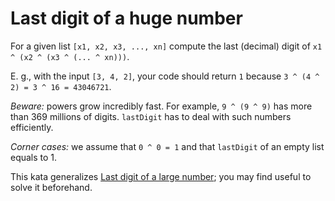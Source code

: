 # Last digit of a huge number
For a given list `[x1, x2, x3, ..., xn]` compute the last (decimal) digit of 
`x1 ^ (x2 ^ (x3 ^ (... ^ xn)))`. 

E. g., with the input `[3, 4, 2]`, your code should return `1`  because `3 ^ (4 ^ 2) = 3 ^ 16 = 43046721`.

_Beware:_ powers grow incredibly fast. For example, `9 ^ (9 ^ 9)` has more than 369 millions of digits. `lastDigit` has to deal with such numbers efficiently.

_Corner cases:_ we assume that `0 ^ 0 = 1` and that `lastDigit` of an empty list equals to 1.

This kata generalizes [Last digit of a large number](http://www.codewars.com/kata/last-digit-of-a-large-number/haskell); you may find useful to solve it beforehand.
